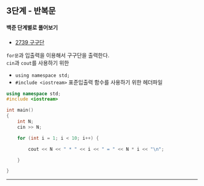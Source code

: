 ## 3단계 - 반복문

#### 백준 단계별로 풀어보기

* [2739 구구단](https://www.acmicpc.net/problem/2739)

`for문`과 입출력을 이용해서 구구단을 출력한다.  
`cin`과 `cout`를 사용하기 위한  
* `using namespace std;`
* `#include <iostream>` 표준입출력 함수를 사용하기 위한 헤더파일

```cpp
using namespace std;
#include <iostream>

int main()
{
	int N;
	cin >> N;

	for (int i = 1; i < 10; i++) {

		cout << N << " * " << i << " = " << N * i << "\n";

	}

}
```

---